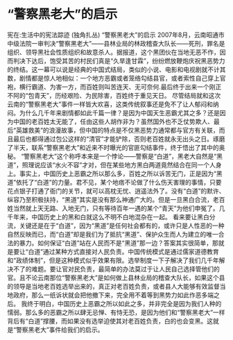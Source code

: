 # “警察黑老大”的启示

宪在:生活中的宪法踪迹 (独角扎丛)
“警察黑老大”的启示
2007年8月，云南昭通市中级法院一审判决“警察黑老大”——县林业局的林政稽查大队长——死刑，罪名是组织、领导黑社会性质组织和故意杀人。据报道，这个黑团伙在当地无恶不作，因而判决下达后，饱受其苦的村民们真是“久旱逢甘霖”，纷纷燃放鞭炮庆祝黑恶势力的终结。这一幕可以说是经典的中国式结局，类似的小说、电影和电视剧就不计其数，剧情都是惊人地相似：一个地方恶霸或者笼络勾结县官，或者索性自己穿上官袍，横行霸道、为害一方，而百姓则叫苦连天、无可奈何.最后终于出来一个刚正不阿的“包青天”，历经艰险、为民除害，百姓终于重见天日。
尽管结局就和这次云南的“警察黑老大”事件一样皆大欢喜，这类传统叙事还是免不了让人郁闷和纳闷。为什么几千年来剧情都如此千篇一律？是因为中国天生恶霸尤其之多？还是因为中国的老百姓太无能了，任由这些人胡作非为？虽然国外也不乏仗势欺人、最后“英雄救美”的浪漫故事，但中国的特点是不仅黑恶势力通常都与官方有关联，而且最后也都得通过包公这样的“清官”才能铲除，否则老百姓就永无出头之日。琢磨了半天，联系“警察黑老大”和近来不时曝光的官匪勾结事件，终于悟出了其中的奥秘。
“警察黑老大”这个称呼本来是一个悖论——警察是“白道”，黑老大自然是“黑道”，照理说应该“水火不容”才对，但在某些地方黑白两道竟然结合在同一个人身上。事实上，中国历史上恶霸之所以那么多，百姓之所以诉苦无门，正是因为“黑道”依托了“白道”的力量。君不见，某个地痞不论做了什么伤天害理的事情，只要花点银子打通了衙门的关节，就可以高枕无忧、逍遥法外了。没有“白道”的默许、纵容乃至积极扶持，“黑道”其实是没有那么神通广大的。但是一旦黑白合流，老百姓当然就上天无路、入地无门，只有等待百年一遇的某个“青天”为他们申冤了。几千年来，中国历史上的黑和白就这么不明不白地混杂在一起。
看来要让黑白分流，关键还是在于“白道”，因为“黑道”是任何社会都有的，或许只是人性恶的一种自然反映而已，而“白道”却是我们为了抵抗“黑道”、保护众生而人为建立的唯一合法的暴力。如何保证“白道”站在人民而不是“黑道”那一边？答案其实很简单，那就是要让“白道”通过某种方式直接对人民负责。中国传统模式是通过儒家道德教育和“政绩体制”，但是这种模式似乎效果有限。选举制度一下子解决了我们几千年解决不了的难题。要让官对民负责，最简单的办法莫过于让人民自己选择管他们的官。且不论云南那位“警察黑老大”是如何做上县林业局的稽查大队长，如果这个县的领导是当地老百姓选举出来的，真正对老百姓负责，或者县人大能够有效监督当地政府，那么一纸诉状就会把他撤下来，完全用不着等到黑势力如此作恶多端之后。
我终于明白，中国历史上恶霸之所以如此之多，并非完全是因为我们人种的懦弱。那么多的恶霸之所以肆无忌惮、有恃无恐，是因为他们和“警察黑老大”一样背后有“白道”撑腰，而如果没有选举迫使其对老百姓负责，白的也会变黑。这就是“警察黑老大”事件给我们的启示。